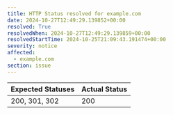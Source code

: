 ```yaml
---
title: HTTP Status resolved for example.com
date: 2024-10-27T12:49:29.139852+00:00
resolved: True
resolvedWhen: 2024-10-27T12:49:29.139859+00:00
resolvedStartTime: 2024-10-25T21:09:43.191474+00:00
severity: notice
affected:
  - example.com
section: issue
---
```


| Expected Statuses | Actual Status  |
|-------------------|----------------|
| 200, 301, 302 | 200 |
